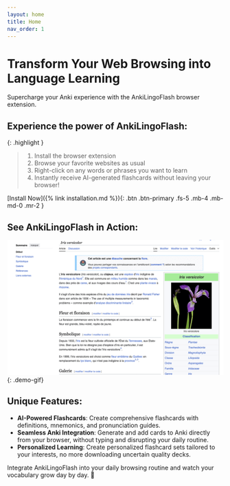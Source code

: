 ```yaml
---
layout: home
title: Home
nav_order: 1
---
```


# Transform Your Web Browsing into Language Learning

Supercharge your Anki experience with the AnkiLingoFlash browser extension.

## Experience the power of AnkiLingoFlash:

{: .highlight }
> 1. Install the browser extension
> 2. Browse your favorite websites as usual
> 3. Right-click on any words or phrases you want to learn
> 4. Instantly receive AI-generated flashcards without leaving your browser!

[Install Now]({% link installation.md %}){: .btn .btn-primary .fs-5 .mb-4 .mb-md-0 .mr-2 }

## See AnkiLingoFlash in Action:

![AnkiLingoFlash Demo](/demo.gif){: .demo-gif} 

## Unique Features:

- **AI-Powered Flashcards**: Create comprehensive flashcards with definitions, mnemonics, and pronunciation guides.
- **Seamless Anki Integration**: Generate and add cards to Anki directly from your browser, without typing and disrupting your daily routine.
- **Personalized Learning**: Create personalized flashcard sets tailored to your interests, no more downloading uncertain quality decks.

Integrate AnkiLingoFlash into your daily browsing routine and watch your vocabulary grow day by day. 🌱